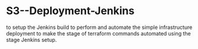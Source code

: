 # S3--Deployment-Jenkins
to setup the Jenkins build to perform and automate the simple infrastructure deployment to make the stage of terraform commands automated using the stage Jenkins setup.
